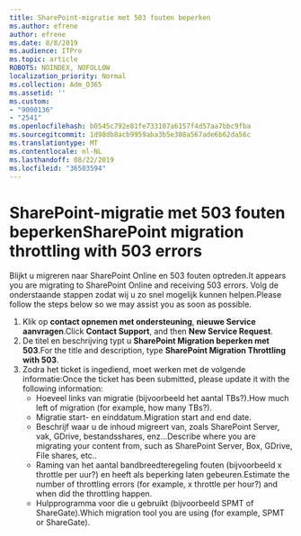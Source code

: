 ```yaml
---
title: SharePoint-migratie met 503 fouten beperken
ms.author: efrene
author: efrene
ms.date: 8/8/2019
ms.audience: ITPro
ms.topic: article
ROBOTS: NOINDEX, NOFOLLOW
localization_priority: Normal
ms.collection: Adm_O365
ms.assetid: ''
ms.custom:
- "9000136"
- "2541"
ms.openlocfilehash: b0545c792e81fe733107a6157f4d57aa7bbc9fba
ms.sourcegitcommit: 1d98db8acb9959aba3b5e308a567ade6b62da56c
ms.translationtype: MT
ms.contentlocale: nl-NL
ms.lasthandoff: 08/22/2019
ms.locfileid: "36503594"
---
```

# <a name="sharepoint-migration-throttling-with-503-errors"></a><span data-ttu-id="8523c-102">SharePoint-migratie met 503 fouten beperken</span><span class="sxs-lookup"><span data-stu-id="8523c-102">SharePoint migration throttling with 503 errors</span></span>

<span data-ttu-id="8523c-103">Blijkt u migreren naar SharePoint Online en 503 fouten optreden.</span><span class="sxs-lookup"><span data-stu-id="8523c-103">It appears you are migrating to SharePoint Online and receiving 503 errors.</span></span> <span data-ttu-id="8523c-104">Volg de onderstaande stappen zodat wij u zo snel mogelijk kunnen helpen.</span><span class="sxs-lookup"><span data-stu-id="8523c-104">Please follow the steps below so we may assist you as soon as possible.</span></span> 

1. <span data-ttu-id="8523c-105">Klik op **contact opnemen met ondersteuning**, **nieuwe Service aanvragen**.</span><span class="sxs-lookup"><span data-stu-id="8523c-105">Click **Contact Support**, and then **New Service Request**.</span></span>
2. <span data-ttu-id="8523c-106">De titel en beschrijving typt u **SharePoint Migration beperken met 503**.</span><span class="sxs-lookup"><span data-stu-id="8523c-106">For the title and description, type **SharePoint Migration Throttling with 503**.</span></span>
3. <span data-ttu-id="8523c-107">Zodra het ticket is ingediend, moet werken met de volgende informatie:</span><span class="sxs-lookup"><span data-stu-id="8523c-107">Once the ticket has been submitted, please update it with the following information:</span></span>
    - <span data-ttu-id="8523c-108">Hoeveel links van migratie (bijvoorbeeld het aantal TBs?).</span><span class="sxs-lookup"><span data-stu-id="8523c-108">How much left of migration (for example, how many TBs?).</span></span>
    - <span data-ttu-id="8523c-109">Migratie start- en einddatum.</span><span class="sxs-lookup"><span data-stu-id="8523c-109">Migration start and end date.</span></span>
    - <span data-ttu-id="8523c-110">Beschrijf waar u de inhoud migreert van, zoals SharePoint Server, vak, GDrive, bestandsshares, enz...</span><span class="sxs-lookup"><span data-stu-id="8523c-110">Describe where you are migrating your content from, such as SharePoint Server, Box, GDrive, File shares, etc..</span></span>
    - <span data-ttu-id="8523c-111">Raming van het aantal bandbreedteregeling fouten (bijvoorbeeld x throttle per uur?) en heeft als beperking laten gebeuren.</span><span class="sxs-lookup"><span data-stu-id="8523c-111">Estimate the number of throttling errors (for example, x throttle per hour?) and when did the throttling happen.</span></span>
    - <span data-ttu-id="8523c-112">Hulpprogramma voor die u gebruikt (bijvoorbeeld SPMT of ShareGate).</span><span class="sxs-lookup"><span data-stu-id="8523c-112">Which migration tool you are using (for example, SPMT or ShareGate).</span></span>


